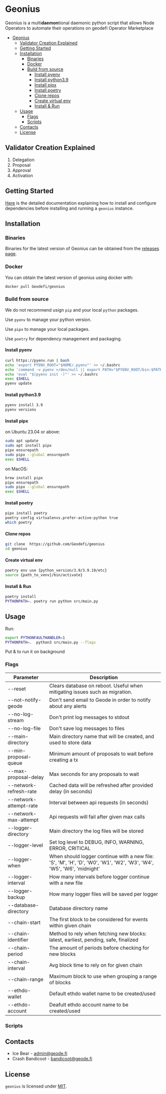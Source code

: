 # Geonius

Geonius is a multi**daemon**tional daemonic python script that allows Node Operators to automate their operations on geodefi Operator Marketplace

- [Geonius](#geonius)
  - [Validator Creation Explained](#validator-creation-explained)
  - [Getting Started](#getting-started)
  - [Installation](#installation)
    - [Binaries](#binaries)
    - [Docker](#docker)
    - [Build from source](#build-from-source)
      - [Install pyenv](#install-pyenv)
      - [Install python3.9](#install-python39)
      - [Install pipx](#install-pipx)
      - [Install poetry](#install-poetry)
      - [Clone repos](#clone-repos)
      - [Create virtual env](#create-virtual-env)
      - [Install \& Run](#install--run)
  - [Usage](#usage)
    - [Flags](#flags)
    - [Scripts](#scripts)
  - [Contacts](#contacts)
  - [License](#license)

## Validator Creation Explained

<!-- TODO -->

1. Delegation
2. Proposal
3. Approval
4. Activation

## Getting Started

[Here](./docs/getting_started.md) is the detailed documentation explaining how to install and configure dependencies before installing and running a `geonius` instance.

## Installation

### Binaries

Binaries for the latest version of Geonius can be obtained from the [releases page](https://github.com/Geodefi/geonius/releases).

### Docker

You can obtain the latest version of geonius using docker with:

```bash
docker pull Geodefi/geonius
```

### Build from source

We do not recommend usign `pip` and your local `python` packages.

Use `pyenv` to manage your python version.

Use `pipx` to manage your local packages.

Use `poetry` for dependency management and packaging.

#### Install pyenv

```bash
curl https://pyenv.run | bash
echo 'export PYENV_ROOT="$HOME/.pyenv"' >> ~/.bashrc
echo 'command -v pyenv >/dev/null || export PATH="$PYENV_ROOT/bin:$PATH"' >> ~/.bashrc
echo 'eval "$(pyenv init -)"' >> ~/.bashrc
exec $SHELL
pyenv update
```

#### Install python3.9

```bash
pyenv install 3.9
pyenv versions
```

#### Install pipx

on Ubuntu 23.04 or above:

```bash
sudo apt update
sudo apt install pipx
pipx ensurepath
sudo pipx --global ensurepath
exec $SHELL
```

on MacOS:

```bash
brew install pipx
pipx ensurepath
sudo pipx --global ensurepath
exec $SHELL
```

#### Install poetry

```bash
pipx install poetry
poetry config virtualenvs.prefer-active-python true
which poetry
```

#### Clone repos

```bash
git clone  https://github.com/Geodefi/geonius 
cd geonius
```

#### Create virtual env

```bash
poetry env use {python_version/3.9/3.9.19/etc}
source {path_to_venv}/bin/activate}
```

#### Install & Run

```bash
poetry install
PYTHONPATH=. poetry run python src/main.py 
```

## Usage

<!-- TODO: add more information on usage -->

Run:

```bash
export PYTHONFAULTHANDLER=1
PYTHONPATH=.  python3 src/main.py --flags
```

Put & to run it on background

### Flags

| Parameter              | Description                                                                                                           |
| ---------------------- | --------------------------------------------------------------------------------------------------------------------- |
| --reset                | Clears database on reboot. Useful when mitigating issues such as migration.                                           |
| --not-notify-geode     | Don't send email to Geode in order to notify about any alerts                                                         |
| --no-log-stream        | Don't print log messages to stdout                                                                                    |
| --no-log-file          | Don't save log messages to files                                                                                      |
| --main-directory       | Main directory name that will be created, and used to store data                                                      |
| --min-proposal-queue   | Minimum amount of proposals to wait before creating a tx                                                              |
| --max-proposal-delay   | Max seconds for any proposals to wait                                                                                 |
| --network-refresh-rate | Cached data will be refreshed after provided delay (in seconds)                                                       |
| --network-attempt-rate | Interval between api requests (in seconds)                                                                            |
| --network-max-attempt  | Api requests will fail after given max calls                                                                          |
| --logger-directory     | Main directory the log files will be stored                                                                           |
| --logger-level         | Set log level to DEBUG, INFO, WARNING, ERROR, CRITICAL                                                                |
| --logger-when          | When should logger continue with a new file: 'S', 'M', 'H', 'D', 'W0', 'W1', 'W2', 'W3', 'W4', 'W5', 'W6', 'midnight' |
| --logger-interval      | How many intervals before logger continue with a new file                                                             |
| --logger-backup        | How many logger files will be saved per logger                                                                        |
| --database-directory   | Database directory name                                                                                               |
| --chain-start          | The first block to be considered for events within given chain                                                        |
| --chain-identifier     | Method to rely when fetching new blocks: latest, earliest, pending, safe, finalized                                   |
| --chain-period         | The amount of periods before checking for new blocks                                                                  |
| --chain-interval       | Avg block time to rely on for given chain                                                                             |
| --chain-range          | Maximum block to use when grouping a range of blocks                                                                  |
| --ethdo-wallet         | Default ethdo wallet name to be created/used                                                                          |
| --ethdo-account        | Deafult ethdo account name to be created/used                                                                         |

### Scripts

<!-- TODO: add more information on additional scripts when coded -->

## Contacts

- Ice Bear - <admin@geode.fi>
- Crash Bandicoot - <bandicoot@geode.fi>

## License

`geonius` is licensed under [MIT](./LICENSE).
